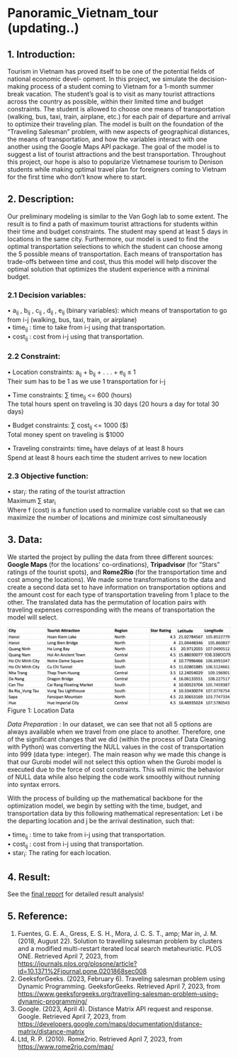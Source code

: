 # Panoramic_Vietnam_tour (updating..)

## 1. Introduction: 

Tourism in Vietnam has proved itself to be one of the potential fields of national economic devel-
opment. In this project, we simulate the decision-making process of a student coming to Vietnam for a
1-month summer break vacation. The student’s goal is to visit as many tourist attractions across the
country as possible, within their limited time and budget constraints. The student is allowed to choose
one means of transportation (walking, bus, taxi, train, airplane, etc.) for each pair of departure and
arrival to optimize their traveling plan.
The model is built on the foundation of the “Traveling Salesman” problem, with new aspects of
geographical distances, the means of transportation, and how the variables interact with one another
using the Google Maps API package. The goal of the model is to suggest a list of tourist attractions and
the best transportation. Throughout this project, our hope is also to popularize Vietnamese tourism to
Denison students while making optimal travel plan for foreigners coming to Vietnam for the first time
who don’t know where to start.

## 2. Description:

Our preliminary modeling is similar to the Van Gogh lab to some extent. The result is to find a
path of maximum tourist attractions for students within their time and budget constraints. The student
may spend at least 5 days in locations in the same city.
Furthermore, our model is used to find the optimal transportation selections to which the student
can choose among the 5 possible means of transportation. Each means of transportation has trade-offs
between time and cost, thus this model will help discover the optimal solution that optimizes the student
experience with a minimal budget.

### 2.1 Decision variables:

• a<sub>ij</sub> , b<sub>ij</sub> , c<sub>ij</sub> , d<sub>ij</sub> , e<sub>ij</sub> (binary variables): which means of transportation to go from i-j (walking,
bus, taxi, train, or airplane) <br />
• time<sub>ij</sub> : time to take from i-j using that transportation. <br />
• cost<sub>ij</sub> : cost from i-j using that transportation. <br />

### 2.2 Constraint:

• Location constraints: a<sub>ij</sub> + b<sub>ij</sub> + . . . + e<sub>ij</sub> ≤ 1<br />
Their sum has to be 1 as we use 1 transportation for i-j<br />

• Time constraints: ∑ time<sub>ij</sub> <= 600 (hours)<br />
The total hours spent on traveling is 30 days (20 hours a day for total 30 days)<br />

• Budget constraints: ∑ cost<sub>ij</sub> <= 1000 ($)<br />
Total money spent on traveling is $1000<br />

• Traveling constraints: time<sub>ij</sub> have delays of at least 8 hours<br />
Spend at least 8 hours each time the student arrives to new location<br />

### 2.3 Objective function:

• star<sub>i</sub>: the rating of the tourist attraction <br />
Maximum ∑ star<sub>i</sub> <br />
Where f (cost) is a function used to normalize variable cost so that we can maximize the number of
locations and minimize cost simultaneously <br />

## 3. Data:

We started the project by pulling the data from three different sources: **Google Maps** (for the
locations’ co-ordinations), **Tripadvisor** (for ”Stars” ratings of the tourist spots), and **Rome2Rio** (for the
transportation time and cost among the locations). We made some transformations to the data and
create a second data set to have information on transportation options and the amount cost for each
type of transportation traveling from 1 place to the other. The translated data has the permutation of
location pairs with traveling expenses corresponding with the means of transportation the model will
select.

![Location Data](content/Raw_Data.png)
Figure 1: Location Data

*Data Preparation* : In our dataset, we can see that not all 5 options are always available when
we travel from one place to another. Therefore, one of the significant changes that we did (within the
process of Data Cleaning with Python) was converting the NULL values in the cost of transportation
into 999 (data type: integer). The main reason why we made this change is that our Gurobi model
will not select this option when the Gurobi model is executed due to the force of cost constraints. This
will mimic the behavior of NULL data while also helping the code work smoothly without running into
syntax errors.

With the process of building up the mathematical backbone for the optimization model, we begin
by setting with the time, budget, and transportation data by this following mathematical representation:
Let i be the departing location and j be the arrival destination, such that:

• time<sub>ij</sub> : time to take from i-j using that transportation.<br />
• cost<sub>ij</sub> : cost from i-j using that transportation.<br />
• star<sub>i</sub>: The rating for each location.<br />

## 4. Result:

See the [final report](https://github.com/Ph1n-Pham/Panoramic_Vietnam_tour/blob/main/Report.pdf) for detailed result analysis!

## 5. Reference:

1. Fuentes, G. E. A., Gress, E. S. H., Mora, J. C. S. T., amp; Mar ́ın, J. M. (2018, August 22).
Solution to travelling salesman problem by clusters and a modified multi-restart iterated local
search metaheuristic. PLOS ONE. Retrieved April 7, 2023, from
https://journals.plos.org/plosone/article?id=10.1371%2Fjournal.pone.0201868sec008<br />
2. GeeksforGeeks. (2023, February 6). Traveling salesman problem using Dynamic Programming.
GeeksforGeeks. Retrieved April 7, 2023, from https://www.geeksforgeeks.org/travelling-salesman-problem-using-dynamic-programming/<br />
3. Google. (2023, April 4). Distance Matrix API request and response. Google. Retrieved April 7,
2023, from https://developers.google.com/maps/documentation/distance-matrix/distance-matrix<br />
4. Ltd, R. P. (2010). Rome2rio. Retrieved April 7, 2023, from
https://www.rome2rio.com/map/
